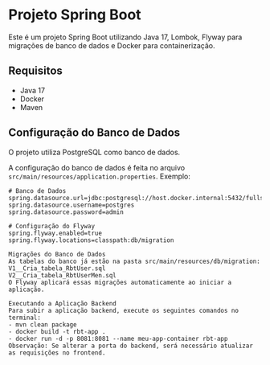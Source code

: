 # Projeto Spring Boot

Este é um projeto Spring Boot utilizando Java 17, Lombok, Flyway para migrações de banco de dados e Docker para containerização.

## Requisitos

- Java 17
- Docker
- Maven

## Configuração do Banco de Dados

O projeto utiliza PostgreSQL como banco de dados.

A configuração do banco de dados é feita no arquivo `src/main/resources/application.properties`. Exemplo:

```properties
# Banco de Dados
spring.datasource.url=jdbc:postgresql://host.docker.internal:5432/fullstack
spring.datasource.username=postgres
spring.datasource.password=admin

# Configuração do Flyway
spring.flyway.enabled=true
spring.flyway.locations=classpath:db/migration

Migrações do Banco de Dados
As tabelas do banco já estão na pasta src/main/resources/db/migration:
V1__Cria_tabela_RbtUser.sql
V2__Cria_tabela_RbtUserMen.sql
O Flyway aplicará essas migrações automaticamente ao iniciar a aplicação.

Executando a Aplicação Backend
Para subir a aplicação backend, execute os seguintes comandos no terminal:
- mvn clean package
- docker build -t rbt-app .
- docker run -d -p 8081:8081 --name meu-app-container rbt-app
Observação: Se alterar a porta do backend, será necessário atualizar as requisições no frontend.




